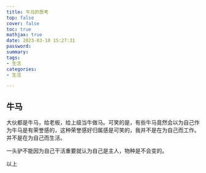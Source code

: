 ```yaml
---
title: 牛马的思考
top: false
cover: false
toc: true
mathjax: true
date: 2023-03-10 15:27:31
password:
summary:
tags:
- 生活
categories:
- 生活

---
```


## 牛马

大伙都是牛马，给老板，给上级当牛做马。可笑的是，有些牛马竟然会以为自己作为牛马是有荣誉感的，这种荣誉感好归属感是可笑的，我并不是在为自己而工作。并不是在为自己而生活。

一头驴不能因为自己干活重要就认为自己是主人，物种是不会变的。

以上